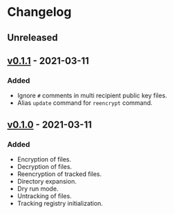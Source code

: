 # Changelog

## Unreleased

## [v0.1.1] - 2021-03-11

### Added

- Ignore `#` comments in multi recipient public key files.
- Alias `update` command for `reencrypt` command.

## [v0.1.0] - 2021-03-11

### Added

- Encryption of files.
- Decryption of files.
- Reencryption of tracked files.
- Directory expansion.
- Dry run mode.
- Untracking of files.
- Tracking registry initialization.

[unreleased]: https://github.com/slok/agebox/compare/v0.1.1...HEAD
[v0.1.1]: https://github.com/slok/agebox/compare/v0.1.0...v0.1.1
[v0.1.0]: https://github.com/slok/agebox/releases/tag/v0.1.0
